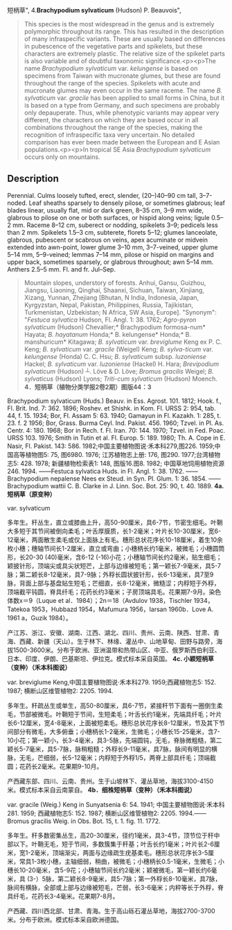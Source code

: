 短柄草",
4.**Brachypodium sylvaticum** (Hudson) P. Beauvois",

> This species is the most widespread in the genus and is extremely polymorphic throughout its range. This has resulted in the description of many infraspecific variants. These are usually based on differences in pubescence of the vegetative parts and spikelets, but these characters are extremely plastic. The relative size of the spikelet parts is also variable and of doubtful taxonomic significance.&lt;p&gt;&lt;p&gt;The name *Brachypodium sylvaticum* var. *kelungense* is based on specimens from Taiwan with mucronate glumes, but these are found throughout the range of the species. Spikelets with acute and mucronate glumes may even occur in the same raceme. The name *B. sylvaticum* var. *gracile* has been applied to small forms in China, but it is based on a type from Germany, and such specimens are probably only depauperate. Thus, while phenotypic variants may appear very different, the characters on which they are based occur in all combinations throughout the range of the species, making the recognition of infraspecific taxa very uncertain. No detailed comparison has ever been made between the European and E Asian populations.&lt;p&gt;&lt;p&gt;In tropical SE Asia *Brachypodium sylvaticum* occurs only on mountains.

## Description
Perennial. Culms loosely tufted, erect, slender, (20–)40–90 cm tall, 3–7-noded. Leaf sheaths sparsely to densely pilose, or sometimes glabrous; leaf blades linear, usually flat, mid or dark green, 8–35 cm, 3–9 mm wide, glabrous to pilose on one or both surfaces, or hispid along veins; ligule 0.5–2 mm. Raceme 8–12 cm, suberect or nodding, spikelets 3–9; pedicels less than 2 mm. Spikelets 1.5–3 cm, subterete, florets 5–12; glumes lanceolate, glabrous, pubescent or scabrous on veins, apex acuminate or midvein extended into awn-point, lower glume 3–10 mm, 3–7-veined, upper glume 5–14 mm, 5–9-veined; lemmas 7–14 mm, pilose or hispid on margins and upper back, sometimes sparsely, or glabrous throughout; awn 5–14 mm. Anthers 2.5–5 mm. Fl. and fr. Jul–Sep.

> Mountain slopes, understory of forests. Anhui, Gansu, Guizhou, Jiangsu, Liaoning, Qinghai, Shaanxi, Sichuan, Taiwan, Xinjiang, Xizang, Yunnan, Zhejiang [Bhutan, N India, Indonesia, Japan, Kyrgyzstan, Nepal, Pakistan, Philippines, Russia, Tajikistan, Turkmenistan, Uzbekistan; N Africa, SW Asia, Europe].
  "Synonym": "*Festuca sylvatica* Hudson, Fl. Angl. 1: 38. 1762; *Agro-pyron sylvaticum* (Hudson) Chevallier;* Brachypodium formosa-num* Hayata; *B. hayatanum* Honda;* B. kelungense* Honda;* B. manshuricum* Kitagawa; *B. sylvaticum* var. *breviglume* Keng ex P. C. Keng; *B. sylvaticum* var. *gracile* (Weigel) Keng; *B. sylva-ticum* var. *kelungense* (Honda) C. C. Hsu; *B. sylvaticum* subsp. *luzoniense* Hackel; *B. sylvaticum* var. *luzoniense* (Hackel) H. Hara; *Brevipodium sylvaticum* (Hudson) ┴. Löve &amp; D. Löve; *Bromus gracilis* Weigel; *B. sylvaticus* (Hudson) Lyons; *Triti-cum sylvaticum* (Hudson) Moench.
**4．短柄草（植物分类学报2卷2期）图版44：3**

Brachypodium sylvaticum (Huds.) Beauv. in Ess. Agrost. 101. 1812; Hook. f., Fl. Brit. Ind. 7: 362. 1896; Roshev. et Shishk. in Kom. Fl. URSS 2: 954, tab. 44, f. 15. 1934; Bor, Fl. Assam 5: 63. 1940; Gamayun in Fl. Kazakh. 1: 285, t. 23. f. 2 1956; Bor, Grass. Burma Ceyl. Ind. Pakist. 456. 1960; Tzvel. in Pl. As. Centr. 4: 180. 1968; Bor in Rech. f. Fl. Iran. 70: 144. 1970; Tzvel. in Fed. Poac. URSS 103. 1976; Smith in Tutin et al. Fl. Europ. 5: 189. 1980; Th. A. Cope in E. Nasir, Fl. Pakist. 143: 586. 1982;中国主要植物图说·禾本科279,图226. 1959;中国高等植物图5: 75, 图6980. 1976; 江苏植物志上册: 176, 图290. 1977;台湾植物志5: 428. 1978; 新疆植物检索表1: 148, 图版16.图8. 1982; 中国草地饲用植物资源246. 1994. ——Festuca sylvatica Huds. in Fl. Angl. 1: 38. 1762. ——Brachypodium nepalense Nees ex Steud. in Syn. Pl. Glum. 1: 36. 1854. ——Brachypodium wattii C. B. Clarke in J. Linn. Soc. Bot. 25: 90, t. 40. 1889.
**4a.短柄草（原变种）**

var. sylvaticum

多年生。秆丛生，直立或膝曲上升，高50-90厘米，具6-7节，节密生细毛。叶鞘大多短于其节间被倒向柔毛；叶舌厚膜质，长1-2毫米；叶片长10-30厘米，宽6-12毫米，两面散生柔毛或仅上面脉上有毛。穗形总状花序长10-18厘米，着生10余枚小穗；穗轴节间长1-2厘米，直立或弯曲；小穗柄长约1毫米，被微毛；小穗圆筒形，长20-30 (40)毫米，含6-12 (-16)小花；小穗轴节间长约2毫米，贴生细毛；颖披针形，顶端尖或具尖状短芒，上部与边缘被短毛；第一颖长7-9毫米，具5-7脉；第二颖长8-12毫米，具7-9脉；外稃长圆状披针形，长6-13毫米，具7至9脉，背面上部与基盘贴生短毛；芒细直，长8-12毫米，微糙涩；内稃短于外稃，顶端截平钝圆，脊具纤毛；花药长约3毫米；子房顶端具毛。花果期7-9月。染色体数x＝9（Luque et al．1984）；2n＝18（Avdulov 1938，Tischler 1934，Tatekoa 1953，Hubbazd 1954，Mafumura 1956，Iarsan 1960b．Love A. 1961 a，Guzik 1984）。

产江苏、浙江、安徽、湖南、江西、湖北、四川、贵州、云南、陕西、甘肃、青海、西藏、新疆（天山）。生于林下、林缘、灌丛中、山地草甸、田野与路旁，海拔1500-3600米。分布于欧洲、亚洲温带和热带山区、中亚、俄罗斯西伯利亚、日本、印度、伊朗、巴基斯坦、伊拉克。模式标本采自英国。
**4c. 小颖短柄草（变种）（禾本科图说）**

var. breviglume Keng,中国主要植物图说·禾本科279. 1959;西藏植物志5: 152. 1987; 横断山区维管植物2: 2205. 1994.

多年生。秆疏丛生或单生，高50-80厘米，具6-7节，紧接秆节下面有一圈倒生柔毛，节部被微毛。叶鞘短于节间，生短柔毛；叶舌长约1毫米，先端具纤毛；叶片长6-12厘米，宽4-8毫米，上面被短柔毛。穗形总状花序长8-12厘米，节及其下节间部分有微毛，大多俯垂；小穗柄长1-2毫米，生微毛；小穗长15-25毫米，含7-10小花；第一颖小，长3-4毫米，具3-5脉，先端圆钝，无毛，脊脉微粗糙，第二颖长5-7毫米，具5-7脉，脉稍粗糙；外稃长9-11毫米，具7脉，脉间有明显的横脉，无毛，芒细弱，长5-12毫米；内稃短于外稃1/5，两脊上部具纤毛；顶端截圆；花药长2毫米。花果期9-10月。

产西藏东部、四川、云南、贵州。生于山坡林下、灌丛草地，海拔3100-4150米。模式标本采自云南蒙自。
**4b．细株短柄草（变种）（禾本科图说）**

var. gracile (Weig.) Keng in Sunyatsenia 6: 54. 1941; 中国主要植物图说·禾本科281. 1959; 西藏植物志5: 152. 1987; 横断山区维管植物2: 2205. 1994.——Bromus gracilis Weig. in Obs. Bot. 15, t. 1. fig. 11. 1772.

多年生。秆多数密集丛生，高20-30厘米，径约1毫米，具3-4节，顶节位于秆中部以下。叶鞘无毛，短于节间，多数簇集于秆基；叶舌长约1毫米；叶片长2-6厘米，宽1-2毫米，顶端渐尖，两面与边缘疏生疣基柔毛。穗形总状花序长3-5厘米，常具1-3枚小穗，主轴细弱，稍曲，被微毛；小穗柄长0.5-1毫米，生微毛；小穗长10-20毫米，含5-9花；小穗轴节间长约2毫米；颖被微毛，第一颖长约6毫米，具 (3-）5脉，第二颖长8-9毫米，具5-7脉；第一外稃长8-10毫米，具7脉，脉间有横脉，全部或上部与边缘被短毛，芒弱，长3-6毫米；内秤等长于外稃，脊具纤毛，花药长3-4毫米。花果期7-8月。

产西藏、四川西北部、甘肃、青海。生于高山砾石灌丛草地，海拔2700-3700米。分布于欧洲。模式标本采自欧洲德国。
